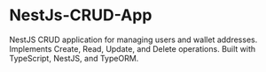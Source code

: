 # NestJs-CRUD-App
NestJS CRUD application for managing users and wallet addresses. Implements Create, Read, Update, and Delete operations. Built with TypeScript, NestJS, and TypeORM.

